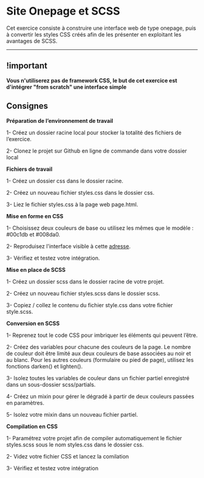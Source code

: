 # Site Onepage et SCSS
Cet exercice consiste à construire une interface web de type onepage, puis à convertir les styles CSS créés afin de les présenter en exploitant les avantages de SCSS.

---

## !important

**Vous n'utiliserez pas de framework CSS, le but de cet exercice est d'intégrer "from scratch" une interface simple**

## Consignes

**Préparation de l’environnement de travail**

1- Créez un dossier racine local pour stocker la totalité des fichiers de l’exercice.

2- Clonez le projet sur Github en ligne de commande dans votre dossier local

**Fichiers de travail**

1- Créez un dossier css dans le dossier racine.

2- Créez un nouveau fichier styles.css dans le dossier css.

3- Liez le fichier styles.css à la page web page.html.

**Mise en forme en CSS**

1- Choisissez deux couleurs de base ou utilisez les mêmes que le modèle : #00c1db et #008da0.

2- Reproduisez l'interface visible à cette [adresse](https://codepen.io/PedroIdmkr/full/JVzyLm).

3- Vérifiez et testez votre intégration.

**Mise en place de SCSS**

1- Créez un dossier scss dans le dossier racine de votre projet.

2- Créez un nouveau fichier styles.scss dans le dossier scss.

3- Copiez / collez le contenu du fichier style.css dans votre fichier style.scss.

**Conversion en SCSS**

1- Reprenez tout le code CSS pour imbriquer les éléments qui peuvent l’être.

2- Créez des variables pour chacune des couleurs de la page. Le nombre de couleur doit être limité aux deux couleurs de base associées au noir et au blanc. Pour les autres couleurs (formulaire ou pied de page), utilisez les fonctions darken() et lighten().

3- Isolez toutes les variables de couleur dans un fichier partiel enregistré dans un sous-dossier scss/partials.

4- Créez un mixin pour gérer le dégradé à partir de deux couleurs passées en paramètres.

5- Isolez votre mixin dans un nouveau fichier partiel.

**Compilation en CSS**

1- Paramétrez votre projet afin de compiler automatiquement le fichier styles.scss sous le nom styles.css dans le dossier css.

2- Videz votre fichier CSS et lancez la comilation

3- Vérifiez et testez votre intégration 
